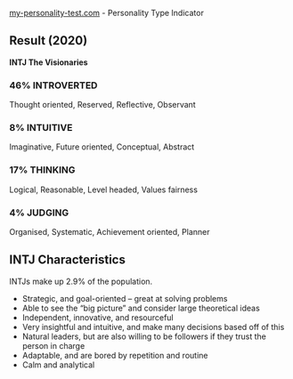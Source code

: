 [my-personality-test.com](https://my-personality-test.com/) - Personality Type Indicator

## Result (2020)
**INTJ The Visionaries**

### 46% INTROVERTED
Thought oriented, Reserved, Reflective, Observant
### 8% INTUITIVE
Imaginative, Future oriented, Conceptual, Abstract
### 17% THINKING
Logical, Reasonable, Level headed, Values fairness
### 4% JUDGING
Organised, Systematic, Achievement oriented, Planner

## INTJ Characteristics
INTJs make up 2.9% of the population.

* Strategic, and goal-oriented – great at solving problems
* Able to see the “big picture” and consider large theoretical ideas
* Independent, innovative, and resourceful
* Very insightful and intuitive, and make many decisions based off of this
* Natural leaders, but are also willing to be followers if they trust the person in charge
* Adaptable, and are bored by repetition and routine
* Calm and analytical
